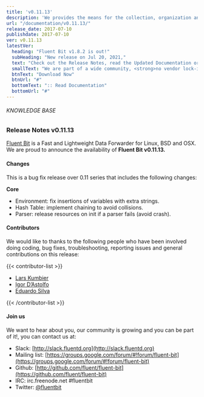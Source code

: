 ```yaml
---
title: 'v0.11.13'
description: 'We provides the means for the collection, organization and computerized retrieval of knowledgeand Lightweight Data Forwarder for Linux, BSD and OSX. We are proud to announce the availability of Fluent Bit v0.11.13.'
url: "/documentation/v0.11.13/"
release_date: 2017-07-10
publishdate: 2017-07-10
ver: v0.11.13
latestVer:
  heading: "Fluent Bit v1.8.2 is out!"
  subHeading: "New release on Jul 20, 2021,"
  text: "Check out the Release Notes, read the Updated Documentation or jump directly to the Downloads Section."
  smallText: "We are part of a wide community, <strong>no vendor lock-in.</strong>"
  btnText: "Download Now"
  btnUrl: "#"
  bottomText: ":: Read Documentation"
  bottomUrl: "#"
---
```


###### KNOWLEDGE BASE

### Release Notes v0.11.13

[Fluent Bit](https://fluentbit.io/) is a Fast and Lightweight Data Forwarder for Linux, BSD and OSX. We are proud to announce the availability of **Fluent Bit v0.11.13.**

#### Changes

This is a bug fix release over 0.11 series that includes the following changes:

**Core**

* Environment: fix insertions of variables with extra strings.
* Hash Table: implement chaining to avoid collisions.
* Parser: release resources on init if a parser fails (avoid crash).


#### Contributors

We would like to thanks to the following people who have been involved doing coding, bug fixes, troubleshooting, reporting issues and general contributions on this release:

{{< contributor-list >}}

* [Lars Kumbier](https://github.com/LarsKumbier)
* [Igor D’Astolfo](https://github.com/dusty73)
* [Eduardo Silva](https://github.com/edsiper)

{{< /contributor-list >}}

#### Join us

We want to hear about you, our community is growing and you can be part of it!, you can contact us at:

* Slack: [http://slack.fluentd.org](http://slack.fluentd.org)
* Mailing list: [https://groups.google.com/forum/#!forum/fluent-bit](https://groups.google.com/forum/#!forum/fluent-bit)
* Github: [http://github.com/fluent/fluent-bit](https://github.com/fluent/fluent-bit)
* IRC: irc.freenode.net #fluentbit
* Twitter: [@fluentbit](https://twitter.com/fluentbit)